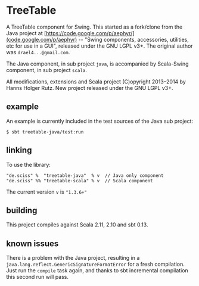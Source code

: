 # TreeTable

A TreeTable component for Swing. This started as a fork/clone from the Java project at [https://code.google.com/p/aephyr/](code.google.com/p/aephyr) -- "Swing components, accessories, utilities, etc for use in a GUI", released under the GNU LGPL v3+. The original author was `drael4...@gmail.com`.

The Java component, in sub project `java`, is accompanied by Scala-Swing component, in sub project `scala`.

All modifications, extensions and Scala project (C)opyright 2013&ndash;2014 by Hanns Holger Rutz. New project released under the GNU LGPL v3+.

## example

An example is currently included in the test sources of the Java sub project:

    $ sbt treetable-java/test:run

## linking

To use the library:

    "de.sciss" %  "treetable-java"  % v  // Java only component
    "de.sciss" %% "treetable-scala" % v  // Scala component

The current version `v` is `"1.3.6+"`

## building

This project compiles against Scala 2.11, 2.10 and sbt 0.13.

## known issues

There is a problem with the Java project, resulting in a `java.lang.reflect.GenericSignatureFormatError` for a fresh compilation. Just run the `compile` task again, and thanks to sbt incremental compilation this second run will pass.
